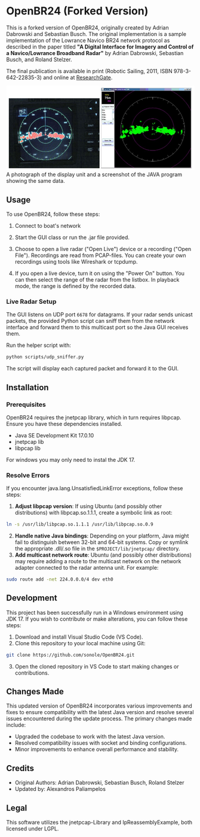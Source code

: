 # OpenBR24 (Forked Version)

This is a forked version of OpenBR24, originally created by Adrian Dabrowski and Sebastian Busch. The original implementation is a sample implementation of the Lowrance Navico BR24 network protocol as described in the paper titled **"A Digital Interface for Imagery and Control of a Navico/Lowrance Broadband Radar"** by Adrian Dabrowski, Sebastian Busch, and Roland Stelzer.

The final publication is available in print (Robotic Sailing, 2011, ISBN 978-3-642-22835-3) and online at <a href="https://www.researchgate.net/publication/226363952_A_Digital_Interface_for_Imagery_and_Control_of_a_NavicoLowrance_Broadband_Radar/" target="_blank">ResearchGate</a>.

![A photograph of the display unit and a screenshot of the JAVA program showing the same data.](captures/plotter_openbr24.jpg)
A photograph of the display unit and a screenshot of the JAVA program showing the same data.

## Usage

To use OpenBR24, follow these steps:

1. Connect to boat's network
2. Start the GUI class or run the .jar file provided.
2. Choose to open a live radar ("Open Live") device or a recording ("Open File"). Recordings are read from PCAP-files. You can create your own recordings using tools like Wireshark or tcpdump.

3. If you open a live device, turn it on using the "Power On" button. You can then select the range of the radar from the listbox. In playback mode, the range is defined by the recorded data.

### Live Radar Setup

The GUI listens on UDP port `6678` for datagrams. If your radar sends unicast
packets, the provided Python script can sniff them from the network interface
and forward them to this multicast port so the Java GUI receives them.

Run the helper script with:

```bash
python scripts/udp_sniffer.py
```

The script will display each captured packet and forward it to the GUI.

## Installation

### Prerequisites

OpenBR24 requires the jnetpcap library, which in turn requires libpcap. Ensure you have these dependencies installed.

- Java SE Development Kit 17.0.10
- jnetpcap lib
- libpcap lib

For windows you may only need to instal the JDK 17.

### Resolve Errors

If you encounter java.lang.UnsatisfiedLinkError exceptions, follow these steps:

1. **Adjust libpcap version**: If using Ubuntu (and possibly other distributions) with libpcap.so.1.1.1, create a symbolic link as root:
```bash
ln -s /usr/lib/libpcap.so.1.1.1 /usr/lib/libpcap.so.0.9
```
2. **Handle native Java bindings**: Depending on your platform, Java might fail to distinguish between 32-bit and 64-bit systems. Copy or symlink the appropriate .dll/.so file in the `$PROJECT/lib/jnetpcap/` directory.
3. **Add multicast network route**: Ubuntu (and possibly other distributions) may require adding a route to the multicast network on the network adapter connected to the radar antenna unit. For example:
```bash
sudo route add -net 224.0.0.0/4 dev eth0
```

## Development

This project has been successfully run in a Windows environment using JDK 17. If you wish to contribute or make alterations, you can follow these steps:

1. Download and install Visual Studio Code (VS Code).
2. Clone this repository to your local machine using Git:
```bash
git clone https://github.com/sonole/OpenBR24.git
```
3. Open the cloned repository in VS Code to start making changes or contributions.

## Changes Made

This updated version of OpenBR24 incorporates various improvements and fixes to ensure compatibility with the latest Java version and resolve several issues encountered during the update process. The primary changes made include:

- Upgraded the codebase to work with the latest Java version.
- Resolved compatibility issues with socket and binding configurations.
- Minor improvements to enhance overall performance and stability.

## Credits

- Original Authors: Adrian Dabrowski, Sebastian Busch, Roland Stelzer
- Updated by: Alexandros Paliampelos

## Legal

This software utilizes the jnetpcap-Library and IpReassemblyExample, both licensed under LGPL.
